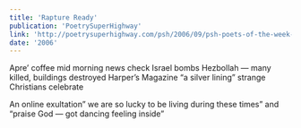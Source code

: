 ```yaml
---
title: 'Rapture Ready'
publication: 'PoetrySuperHighway'
link: 'http://poetrysuperhighway.com/psh/2006/09/psh-poets-of-the-week-364/'
date: '2006'
---
```


Apre’ coffee mid morning news check
Israel bombs Hezbollah — many killed, buildings destroyed Harper’s Magazine “a silver lining” strange Christians celebrate

An online exultation” we are so lucky to be living during these times”
and “praise God — got dancing feeling inside”
